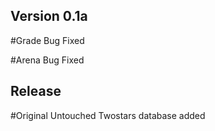 ## Version 0.1a
#Grade Bug Fixed

#Arena Bug Fixed
## Release
#Original Untouched Twostars database added
